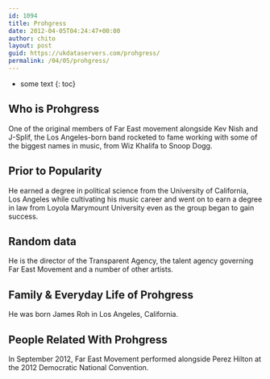 ```yaml
---
id: 1094
title: Prohgress
date: 2012-04-05T04:24:47+00:00
author: chito
layout: post
guid: https://ukdataservers.com/prohgress/
permalink: /04/05/prohgress/
---
```


* some text
{: toc}
          
          
## Who is  Prohgress
                  
                  
                  
One of the original members of Far East movement alongside Kev Nish and J-Splif, the Los Angeles-born band rocketed to fame working with some of the biggest names in music, from Wiz Khalifa to Snoop Dogg.
                  
                
                
                
## Prior to Popularity 
                  
                  
                  
He earned a degree in political science from the University of California, Los Angeles while cultivating his music career and went on to earn a degree in law from Loyola Marymount University even as the group began to gain success.
                  
                
                
                
## Random data 
                  
                  
                  
He is the director of the Transparent Agency, the talent agency governing Far East Movement and a number of other artists.
                  
                
                
                
## Family & Everyday Life of Prohgress
                  
                  
                  
He was born James Roh in Los Angeles, California.
                  
                
                
                
## People Related With  Prohgress
                  
                  
                  
In September 2012, Far East Movement performed alongside Perez Hilton at the 2012 Democratic National Convention.
                  
                
              
            
          
          
          
    
    
  
